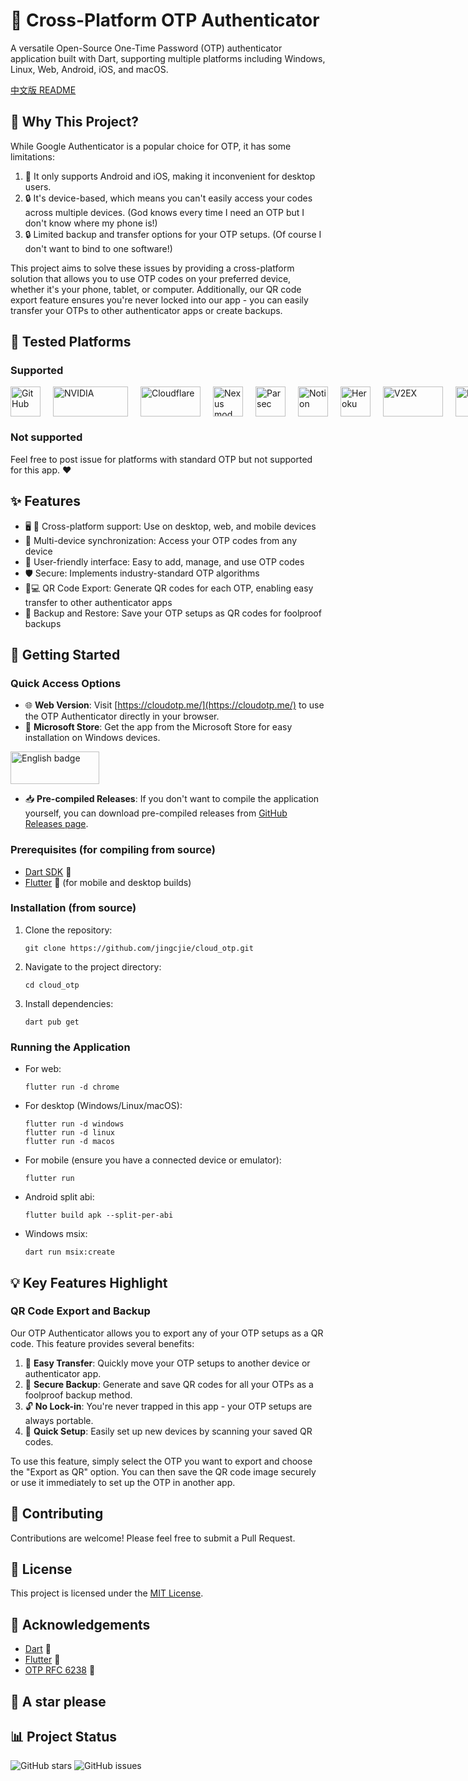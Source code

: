 # 🔐 Cross-Platform OTP Authenticator

A versatile Open-Source One-Time Password (OTP) authenticator application built with Dart, supporting multiple platforms including Windows, Linux, Web, Android, iOS, and macOS.

[中文版 README](./readme-zh.md)
## 🤔 Why This Project?

While Google Authenticator is a popular choice for OTP, it has some limitations:

1. 📵 It only supports Android and iOS, making it inconvenient for desktop users.
2. 🔒 It's device-based, which means you can't easily access your codes across multiple devices. (God knows every time I need an OTP but I don't know where my phone is!)
3. 🔒 Limited backup and transfer options for your OTP setups. (Of course I don't want to bind to one software!)

This project aims to solve these issues by providing a cross-platform solution that allows you to use OTP codes on your preferred device, whether it's your phone, tablet, or computer. Additionally, our QR code export feature ensures you're never locked into our app - you can easily transfer your OTPs to other authenticator apps or create backups.

## 🥳 Tested Platforms
### Supported
<div style="display: flex; align-items: center; gap: 20px;">
  <img src="https://github.com/fluidicon.png" alt="GitHub" width="48" height="48">
  <img src="https://www.nvidia.com/content/dam/en-zz/Solutions/about-nvidia/logo-and-brand/01-nvidia-logo-vert-500x200-2c50-d.png" alt="NVIDIA" width="120" height="48">
  <img src="https://www.cloudflare.com/img/logo-web-badges/cf-logo-on-white-bg.svg" alt="Cloudflare" width="96" height="48">
  <img src="https://avatars.githubusercontent.com/u/17085531?s=200&v=4" alt="Nexus mod" width="48" height="48">
  <img src="https://avatars.githubusercontent.com/u/22990620?s=200&v=4" alt="Parsec" width="48" height="48">
  <img src="https://www.notion.so/front-static/logo-ios.png" alt="Notion" width="48" height="48">
  <img src="https://avatars.githubusercontent.com/u/23211?s=200&v=4" alt="Heroku" width="48" height="48">
  <img src="https://www.v2ex.com/static/img/v2ex@2x.png" alt="V2EX" width="96" height="48">
  <img src="https://cdn.worldvectorlogo.com/logos/binance.svg" alt="Binance" width="96" height="48">
</div>


### Not supported
Feel free to post issue for platforms with standard OTP but not supported for this app. ❤️

## ✨ Features

- 🖥️ 📱 Cross-platform support: Use on desktop, web, and mobile devices
- 🔄 Multi-device synchronization: Access your OTP codes from any device
- 👥 User-friendly interface: Easy to add, manage, and use OTP codes
- 🛡️ Secure: Implements industry-standard OTP algorithms
- 📱💻 QR Code Export: Generate QR codes for each OTP, enabling easy transfer to other authenticator apps
- 💾 Backup and Restore: Save your OTP setups as QR codes for foolproof backups

## 🚀 Getting Started

### Quick Access Options

- 🌐 **Web Version**: Visit [https://cloudotp.me/](https://cloudotp.me/) to use the OTP Authenticator directly in your browser.
- 🏪 **Microsoft Store**: Get the app from the Microsoft Store for easy installation on Windows devices.

<a href='https://www.microsoft.com/store/apps/9pld5r9rpwpx?cid=storebadge&ocid=badge'><img src='https://developer.microsoft.com/store/badges/images/English_get-it-from-MS.png' alt='English badge' width='142px' height='52px'/></a>
- 📥 **Pre-compiled Releases**: If you don't want to compile the application yourself, you can download pre-compiled releases from [GitHub Releases page](https://github.com/jingcjie/cloud_otp/releases/latest).

### Prerequisites (for compiling from source)

- [Dart SDK](https://dart.dev/get-dart) 🎯
- [Flutter](https://flutter.dev/docs/get-started/install) 💙 (for mobile and desktop builds)

### Installation (from source)

1. Clone the repository:
   ```
   git clone https://github.com/jingcjie/cloud_otp.git
   ```
2. Navigate to the project directory:
   ```
   cd cloud_otp
   ```
3. Install dependencies:
   ```
   dart pub get
   ```

### Running the Application

- For web:
  ```
  flutter run -d chrome
  ```
- For desktop (Windows/Linux/macOS):
  ```
  flutter run -d windows
  flutter run -d linux
  flutter run -d macos
  ```
- For mobile (ensure you have a connected device or emulator):
  ```
  flutter run
  ```
- Android split abi:
  ```
  flutter build apk --split-per-abi
  ```
- Windows msix:
  ```
  dart run msix:create
  ```

## 💡 Key Features Highlight

### QR Code Export and Backup

Our OTP Authenticator allows you to export any of your OTP setups as a QR code. This feature provides several benefits:

1. 🔄 **Easy Transfer**: Quickly move your OTP setups to another device or authenticator app.
2. 💾 **Secure Backup**: Generate and save QR codes for all your OTPs as a foolproof backup method.
3. 🔓 **No Lock-in**: You're never trapped in this app - your OTP setups are always portable.
4. 📸 **Quick Setup**: Easily set up new devices by scanning your saved QR codes.

To use this feature, simply select the OTP you want to export and choose the "Export as QR" option. You can then save the QR code image securely or use it immediately to set up the OTP in another app.

## 👥 Contributing

Contributions are welcome! Please feel free to submit a Pull Request.

## 📄 License

This project is licensed under the [MIT License](LICENSE).

## 🙏 Acknowledgements

- [Dart](https://dart.dev) 🎯
- [Flutter](https://flutter.dev) 💙
- [OTP RFC 6238](https://tools.ietf.org/html/rfc6238) 🔢

## 🙏 A star please

## 📊 Project Status

![GitHub stars](https://img.shields.io/github/stars/jingcjie/cloud_otp?style=social)
![GitHub issues](https://img.shields.io/github/issues/jingcjie/cloud_otp)


